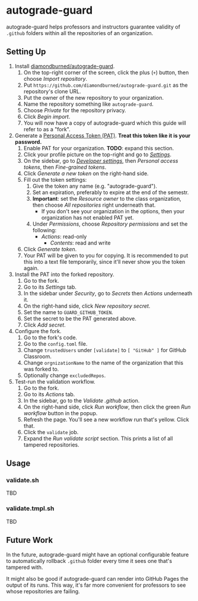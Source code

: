# autograde-guard

autograde-guard helps professors and instructors guarantee validity of `.github`
folders within all the repositories of an organization.

## Setting Up

1. Install [diamondburned/autograde-guard](https://github.com/diamondburned/autograde-guard).
    1. On the top-right corner of the screen, click the plus (`+`) button, then
       choose _Import repository_.
    2. Put `https://github.com/diamondburned/autograde-guard.git` as the
       repository's clone URL.
    3. Put the owner of the new repository to your organization.
    4. Name the repository something like `autograde-guard`.
    5. Choose _Private_ for the repository privacy.
    6. Click _Begin import_.
    7. You will now have a copy of autograde-guard which this guide will refer
       to as a "fork".
2. Generate a [Personal Access Token (PAT)](https://docs.github.com/en/authentication/keeping-your-account-and-data-secure/creating-a-personal-access-token).
   **Treat this token like it is your password.**
    1. Enable PAT for your organization. **TODO**: expand this section.
    2. Click your profile picture on the top-right and go to [_Settings_](https://github.com/settings).
    3. On the sidebar, go to [_Developer settings_](https://github.com/settings), then _Personal access
       tokens_, then _Fine-grained tokens_.
    4. Click _Generate a new token_ on the right-hand side.
    5. Fill out the token settings:
        1. Give the token any name (e.g. "autograde-guard").
        2. Set an expiration, preferably to expire at the end of the semestr.
        3. **Important**: set the _Resource owner_ to the class organization,
           then choose _All repositories_ right underneath that.
            - If you don't see your organization in the options, then your
              organization has not enabled PAT yet.
        4. Under _Permissions_, choose _Repository permissions_ and set the
           following:
            - _Actions_: read-only
                - _Contents_: read and write
    6. Click _Generate token_.
    7. Your PAT will be given to you for copying. It is recommended to put this
       into a text file temporarily, since it'll never show you the token again.
3. Install the PAT into the forked repository.
    1. Go to the fork.
    2. Go to its _Settings_ tab.
    3. In the sidebar under _Security_, go to _Secrets_ then _Actions_
       underneath it.
    4. On the right-hand side, click _New repository secret_.
    5. Set the name to `GUARD_GITHUB_TOKEN`.
    6. Set the secret to be the PAT generated above.
    7. Click _Add secret_.
4. Configure the fork.
    1. Go to the fork's code.
    2. Go to the `config.toml` file.
    3. Change `trustedUsers` under `[validate]` to `[ "GitHub" ]` for GitHub
       Classroom.
    4. Change `orgnizationName` to the name of the organization that this was
       forked to.
    5. Optionally change `excludedRepos`.
5. Test-run the validation workflow.
    1. Go to the fork.
    2. Go to its _Actions_ tab.
    3. In the sidebar, go to the _Validate .github_ action.
    4. On the right-hand side, click _Run workflow_, then click the green _Run
       workflow_ button in the popup.
    5. Refresh the page. You'll see a new workflow run that's yellow. Click
       that.
    6. Click the `validate` job.
    7. Expand the _Run validate script_ section. This prints a list of all
       tampered repositories.

## Usage

### validate.sh

TBD

### validate.tmpl.sh

TBD

## Future Work

In the future, autograde-guard might have an optional configurable feature to
automatically rollback `.github` folder every time it sees one that's tampered
with.

It might also be good if autograde-guard can render into GitHub Pages the output
of its runs. This way, it's far more convenient for professors to see whose
repositories are failing.
